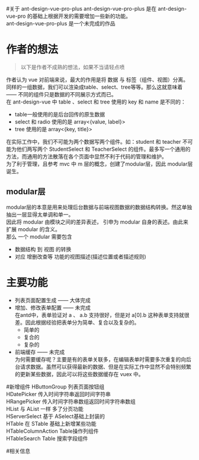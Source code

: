#关于 ant-design-vue-pro-plus
ant-design-vue-pro-plus 是在 ant-design-vue-pro 的基础上根据开发的需要增加一些新的功能。  
ant-design-vue-pro-plus 是一个未完成的作品
# 作者的想法
>以下是作者不成熟的想法，如果不当请轻点喷   

作者认为 vue 对前端来说，最大的作用是将 数据 与 标签（组件、视图）分离。同样的一组数据，我们可以渲染成table、select、tree等等。那么这就意味着—— 不同的组件只是数据的不同展示方式而已。   
在 ant-design-vue 中 table 、select 和 tree 使用的 key 和 name 是不同的：
* table一般使用的是后台回传的原生数据
* select 和 radio 使用的是 array<{value, label}>
* tree 使用的是 array<{key, title}>   

在实际工作中，我们不可能为两个数据写两个组件。如：student 和 teacher 不可能为他们两写两个 StudentSelect 和 TeacherSelect 的组件。最多写一个通用的方法，而通用的方法散落在各个页面中显然不利于代码的管理和维护。   
为了利于管理，且参考 mvc 中 m 层的概念，创建了modular层，因此 modular层 诞生。
## modular层
modular层的本意是用来处理后台数据与前端视图数据的数据结构转换。然这单独抽出一层显得太单调和单一。   
因此将 modular 由模块之间的差异表述， 引申为 modular 自身的表述。由此来扩展 modular 的含义。   
那么 一个 modular 需要包含
* 数据结构 到 视图 的转换
* 对应 增删改查等 功能的视图描述(描述位置或者描述规则)

# 主要功能
* 列表页面配置生成 —— 大体完成
* 增加、修改表单配置 —— 未完成   
    在antd中，表单验证对 a 、 a.b 支持很好，但是对 a[0].b 这种表单支持就很差。因此根据经验把表单分为简单、复合以及复杂的。
    * 简单的 
    * 复合的
    * 复杂的 
* 前端缓存 —— 未完成   
    为何需要缓存呢？主要是有的表单关联多，在编辑表单时需要多次重复的向后台请求数据。虽然可以获得最新的数据、但是在实际工作中显然不会特别频繁的更新某些数据，因此可以将这些数据缓存在 vuex 中。

#新增组件
HButtonGroup 列表页面按钮组  
HDatePicker 传入时间字符串返回时间字符串   
HRangePicker 传入时间字符串数组返回时间字符串数组   
HList 与 AList 一样 多了分页功能   
HServerSelect 基于 ASelect基础上封装的   
HTable 在 STable 基础上新增某些功能   
HTableColumnAction Table操作列组件   
HTableSearch Table 搜索字段组件   

#相关信息
